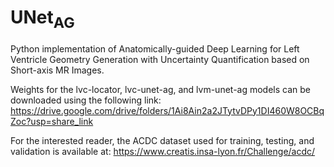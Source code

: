 # UNet<sub>AG</sub>

Python implementation of Anatomically-guided Deep Learning for Left Ventricle Geometry Generation with Uncertainty Quantification based on Short-axis MR Images.

Weights for the lvc-locator, lvc-unet-ag, and lvm-unet-ag models can be downloaded using the following link: https://drive.google.com/drive/folders/1Ai8Ain2a2JTytvDPy1DI460W8OCBqZoc?usp=share_link

For the interested reader, the ACDC dataset used for training, testing, and validation is available at: https://www.creatis.insa-lyon.fr/Challenge/acdc/

